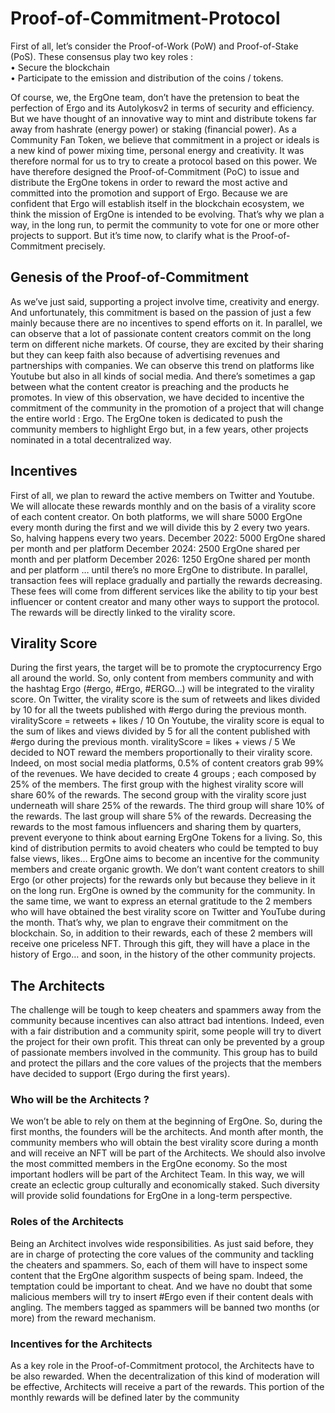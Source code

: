 # Proof-of-Commitment-Protocol

First of all, let’s consider the Proof-of-Work (PoW) and Proof-of-Stake (PoS). These consensus play
two key roles :</br>
• Secure the blockchain </br>
• Participate to the emission and distribution of the coins / tokens.

Of course, we, the ErgOne team, don’t have the pretension to beat the perfection of Ergo and its
Autolykosv2 in terms of security and efficiency. But we have thought of an innovative way to mint
and distribute tokens far away from hashrate (energy power) or staking (financial power).
As a Community Fan Token, we believe that commitment in a project or ideals is a new kind of
power mixing time, personal energy and creativity. It was therefore normal for us to try to create a
protocol based on this power.
We have therefore designed the Proof-of-Commitment (PoC) to issue and distribute the ErgOne
tokens in order to reward the most active and committed into the promotion and support of Ergo.
Because we are confident that Ergo will establish itself in the blockchain ecosystem, we think the
mission of ErgOne is intended to be evolving. That’s why we plan a way, in the long run, to permit
the community to vote for one or more other projects to support.
But it’s time now, to clarify what is the Proof-of-Commitment precisely.

## Genesis of the Proof-of-Commitment
As we’ve just said, supporting a project involve time, creativity and energy. And unfortunately, this
commitment is based on the passion of just a few mainly because there are no incentives to spend
efforts on it.
In parallel, we can observe that a lot of passionate content creators commit on the long term on
different niche markets. Of course, they are excited by their sharing but they can keep faith also
because of advertising revenues and partnerships with companies. We can observe this trend on
platforms like Youtube but also in all kinds of social media. And there’s sometimes a gap between
what the content creator is preaching and the products he promotes.
In view of this observation, we have decided to incentive the commitment of the community in the
promotion of a project that will change the entire world : Ergo.
The ErgOne token is dedicated to push the community members to highlight Ergo but, in a few
years, other projects nominated in a total decentralized way.

## Incentives
First of all, we plan to reward the active members on Twitter and Youtube. We will allocate these
rewards monthly and on the basis of a virality score of each content creator.
On both platforms, we will share 5000 ErgOne every month during the first and we will divide this
by 2 every two years. So, halving happens every two years.
December 2022: 5000 ErgOne shared per month and per platform
December 2024: 2500 ErgOne shared per month and per platform
December 2026: 1250 ErgOne shared per month and per platform
…
until there’s no more ErgOne to distribute.
In parallel, transaction fees will replace gradually and partially the rewards decreasing. These fees
will come from different services like the ability to tip your best influencer or content creator and
many other ways to support the protocol.
The rewards will be directly linked to the virality score.

## Virality Score
During the first years, the target will be to promote the cryptocurrency Ergo all around the world.
So, only content from members community and with the hashtag Ergo (#ergo, #Ergo, #ERGO…)
will be integrated to the virality score.
On Twitter, the virality score is the sum of retweets and likes divided by 10 for all the tweets
published with #ergo during the previous month.
viralityScore = retweets + likes / 10
On Youtube, the virality score is equal to the sum of likes and views divided by 5 for all the content
published with #ergo during the previous month.
viralityScore = likes + views / 5
We decided to NOT reward the members proportionally to their virality score. Indeed, on most
social media platforms, 0.5% of content creators grab 99% of the revenues.
We have decided to create 4 groups ; each composed by 25% of the members.
The first group with the highest virality score will share 60% of the rewards.
The second group with the virality score just underneath will share 25% of the rewards.
The third group will share 10% of the rewards.
The last group will share 5% of the rewards.
Decreasing the rewards to the most famous influencers and sharing them by quarters, prevent
everyone to think about earning ErgOne Tokens for a living. So, this kind of distribution permits to
avoid cheaters who could be tempted to buy false views, likes… ErgOne aims to become an
incentive for the community members and create organic growth.
We don’t want content creators to shill Ergo (or other projects) for the rewards only but because
they believe in it on the long run. ErgOne is owned by the community for the community.
In the same time, we want to express an eternal gratitude to the 2 members who will have obtained
the best virality score on Twitter and YouTube during the month. That’s why, we plan to engrave
their commitment on the blockchain. So, in addition to their rewards, each of these 2 members will
receive one priceless NFT. Through this gift, they will have a place in the history of Ergo… and
soon, in the history of the other community projects.

## The Architects
The challenge will be tough to keep cheaters and spammers away from the community because
incentives can also attract bad intentions.
Indeed, even with a fair distribution and a community spirit, some people will try to divert the
project for their own profit.
This threat can only be prevented by a group of passionate members involved in the community.
This group has to build and protect the pillars and the core values of the projects that the members
have decided to support (Ergo during the first years).
### Who will be the Architects ?
We won’t be able to rely on them at the beginning of ErgOne. So, during the first months, the
founders will be the architects.
And month after month, the community members who will obtain the best virality score during a
month and will receive an NFT will be part of the Architects.
We should also involve the most committed members in the ErgOne economy. So the most
important hodlers will be part of the Architect Team.
In this way, we will create an eclectic group culturally and economically staked. Such diversity will
provide solid foundations for ErgOne in a long-term perspective.
### Roles of the Architects
Being an Architect involves wide responsibilities. As just said before, they are in charge of
protecting the core values of the community and tackling the cheaters and spammers.
So, each of them will have to inspect some content that the ErgOne algorithm suspects of being
spam.
Indeed, the temptation could be important to cheat. And we have no doubt that some malicious
members will try to insert #Ergo even if their content deals with angling.
The members tagged as spammers will be banned two months (or more) from the reward
mechanism.
### Incentives for the Architects
As a key role in the Proof-of-Commitment protocol, the Architects have to be also rewarded. When
the decentralization of this kind of moderation will be effective, Architects will receive a part of the
rewards.
This portion of the monthly rewards will be defined later by the community

